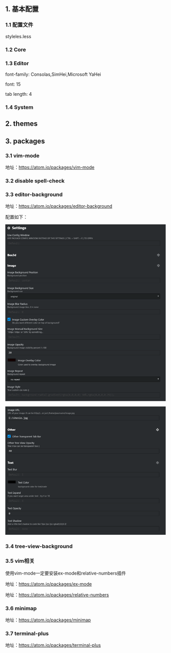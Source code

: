 ## 1. 基本配置

### 1.1 配置文件

styleles.less

### 1.2 Core

### 1.3 Editor

font-family: Consolas,SimHei,Microsoft YaHei

font: 15

tab length: 4

### 1.4 System

## 2. themes

## 3. packages

### 3.1 vim-mode

地址：https://atom.io/packages/vim-mode

### 3.2 disable spell-check

### 3.3 editor-background

地址：https://atom.io/packages/editor-background

配置如下：

![config](images/1.png)

![config](images/2.png)

### 3.4 tree-view-background

### 3.5 vim相关

使用vim-mode一定要安装ex-mode和relative-numbers插件

地址：https://atom.io/packages/ex-mode

地址：https://atom.io/packages/relative-numbers

### 3.6 minimap

地址：https://atom.io/packages/minimap

### 3.7 terminal-plus

地址：https://atom.io/packages/terminal-plus
